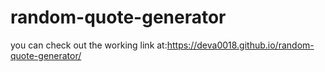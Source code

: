 # random-quote-generator
you can check out the working link at:https://deva0018.github.io/random-quote-generator/
